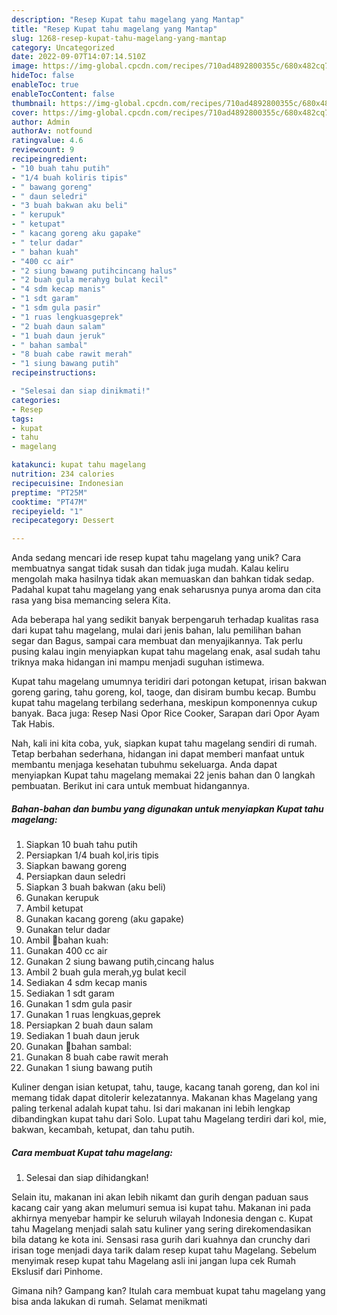 ```yaml
---
description: "Resep Kupat tahu magelang yang Mantap"
title: "Resep Kupat tahu magelang yang Mantap"
slug: 1268-resep-kupat-tahu-magelang-yang-mantap
category: Uncategorized
date: 2022-09-07T14:07:14.510Z
image: https://img-global.cpcdn.com/recipes/710ad4892800355c/680x482cq70/kupat-tahu-magelang-foto-resep-utama.jpg
hideToc: false
enableToc: true
enableTocContent: false
thumbnail: https://img-global.cpcdn.com/recipes/710ad4892800355c/680x482cq70/kupat-tahu-magelang-foto-resep-utama.jpg
cover: https://img-global.cpcdn.com/recipes/710ad4892800355c/680x482cq70/kupat-tahu-magelang-foto-resep-utama.jpg
author: Admin
authorAv: notfound
ratingvalue: 4.6
reviewcount: 9
recipeingredient:
- "10 buah tahu putih"
- "1/4 buah koliris tipis"
- " bawang goreng"
- " daun seledri"
- "3 buah bakwan aku beli"
- " kerupuk"
- " ketupat"
- " kacang goreng aku gapake"
- " telur dadar"
- " bahan kuah"
- "400 cc air"
- "2 siung bawang putihcincang halus"
- "2 buah gula merahyg bulat kecil"
- "4 sdm kecap manis"
- "1 sdt garam"
- "1 sdm gula pasir"
- "1 ruas lengkuasgeprek"
- "2 buah daun salam"
- "1 buah daun jeruk"
- " bahan sambal"
- "8 buah cabe rawit merah"
- "1 siung bawang putih"
recipeinstructions:

- "Selesai dan siap dinikmati!"
categories:
- Resep
tags:
- kupat
- tahu
- magelang

katakunci: kupat tahu magelang 
nutrition: 234 calories
recipecuisine: Indonesian
preptime: "PT25M"
cooktime: "PT47M"
recipeyield: "1"
recipecategory: Dessert

---
```





Anda sedang mencari ide resep kupat tahu magelang yang unik? Cara membuatnya sangat tidak susah dan tidak juga mudah. Kalau keliru mengolah maka hasilnya tidak akan memuaskan dan bahkan tidak sedap. Padahal kupat tahu magelang yang enak seharusnya punya aroma dan cita rasa yang bisa memancing selera Kita.





Ada beberapa hal yang sedikit banyak berpengaruh terhadap kualitas rasa dari kupat tahu magelang, mulai dari jenis bahan, lalu pemilihan bahan segar dan Bagus, sampai cara membuat dan menyajikannya. Tak perlu pusing kalau ingin menyiapkan kupat tahu magelang enak,      asal sudah tahu triknya maka hidangan ini mampu menjadi suguhan istimewa.














Kupat tahu magelang umumnya teridiri dari potongan ketupat, irisan bakwan goreng garing, tahu goreng, kol, taoge, dan disiram bumbu kecap. Bumbu kupat tahu magelang terbilang sederhana, meskipun komponennya cukup banyak. Baca juga: Resep Nasi Opor Rice Cooker, Sarapan dari Opor Ayam Tak Habis.






Nah, kali ini kita coba, yuk, siapkan kupat tahu magelang sendiri di rumah. Tetap berbahan sederhana, hidangan ini dapat memberi manfaat untuk membantu menjaga kesehatan tubuhmu sekeluarga. Anda dapat menyiapkan Kupat tahu magelang memakai 22 jenis bahan dan 0 langkah pembuatan. Berikut ini cara untuk membuat hidangannya.

<!--inarticleads1-->

##### Bahan-bahan dan bumbu yang digunakan untuk menyiapkan Kupat tahu magelang:

1. Siapkan 10 buah tahu putih
1. Persiapkan 1/4 buah kol,iris tipis
1. Siapkan  bawang goreng
1. Persiapkan  daun seledri
1. Siapkan 3 buah bakwan (aku beli)
1. Gunakan  kerupuk
1. Ambil  ketupat
1. Gunakan  kacang goreng (aku gapake)
1. Gunakan  telur dadar
1. Ambil  🌺bahan kuah:
1. Gunakan 400 cc air
1. Gunakan 2 siung bawang putih,cincang halus
1. Ambil 2 buah gula merah,yg bulat kecil
1. Sediakan 4 sdm kecap manis
1. Sediakan 1 sdt garam
1. Gunakan 1 sdm gula pasir
1. Gunakan 1 ruas lengkuas,geprek
1. Persiapkan 2 buah daun salam
1. Sediakan 1 buah daun jeruk
1. Gunakan  🌺bahan sambal:
1. Gunakan 8 buah cabe rawit merah
1. Gunakan 1 siung bawang putih


Kuliner dengan isian ketupat, tahu, tauge, kacang tanah goreng, dan kol ini memang tidak dapat ditolerir kelezatannya. Makanan khas Magelang yang paling terkenal adalah kupat tahu. Isi dari makanan ini lebih lengkap dibandingkan kupat tahu dari Solo. Lupat tahu Magelang terdiri dari kol, mie, bakwan, kecambah, ketupat, dan tahu putih. 

<!--inarticleads2-->

##### Cara membuat Kupat tahu magelang:


1. Selesai dan siap dihidangkan!

Selain itu, makanan ini akan lebih nikamt dan gurih dengan paduan saus kacang cair yang akan melumuri semua isi kupat tahu. Makanan ini pada akhirnya menyebar hampir ke seluruh wilayah Indonesia dengan c. Kupat tahu Magelang menjadi salah satu kuliner yang sering direkomendasikan bila datang ke kota ini. Sensasi rasa gurih dari kuahnya dan crunchy dari irisan toge menjadi daya tarik dalam resep kupat tahu Magelang. Sebelum menyimak resep kupat tahu Magelang asli ini jangan lupa cek Rumah Ekslusif dari Pinhome. 

Gimana nih? Gampang kan? Itulah cara membuat kupat tahu magelang yang bisa anda lakukan di rumah. Selamat menikmati
